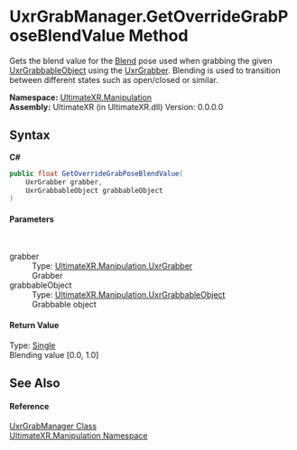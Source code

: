 # UxrGrabManager.GetOverrideGrabPoseBlendValue Method 
 

Gets the blend value for the <a href="T_UltimateXR_Manipulation_HandPoses_UxrHandPoseType">Blend</a> pose used when grabbing the given <a href="T_UltimateXR_Manipulation_UxrGrabbableObject">UxrGrabbableObject</a> using the <a href="T_UltimateXR_Manipulation_UxrGrabber">UxrGrabber</a>. Blending is used to transition between different states such as open/closed or similar.

**Namespace:**&nbsp;<a href="N_UltimateXR_Manipulation">UltimateXR.Manipulation</a><br />**Assembly:**&nbsp;UltimateXR (in UltimateXR.dll) Version: 0.0.0.0

## Syntax

**C#**<br />
``` C#
public float GetOverrideGrabPoseBlendValue(
	UxrGrabber grabber,
	UxrGrabbableObject grabbableObject
)
```


#### Parameters
&nbsp;<dl><dt>grabber</dt><dd>Type: <a href="T_UltimateXR_Manipulation_UxrGrabber">UltimateXR.Manipulation.UxrGrabber</a><br />Grabber</dd><dt>grabbableObject</dt><dd>Type: <a href="T_UltimateXR_Manipulation_UxrGrabbableObject">UltimateXR.Manipulation.UxrGrabbableObject</a><br />Grabbable object</dd></dl>

#### Return Value
Type: <a href="https://docs.microsoft.com/dotnet/api/system.single" target="_blank" rel="noopener noreferrer">Single</a><br />Blending value [0.0, 1.0]

## See Also


#### Reference
<a href="T_UltimateXR_Manipulation_UxrGrabManager">UxrGrabManager Class</a><br /><a href="N_UltimateXR_Manipulation">UltimateXR.Manipulation Namespace</a><br />